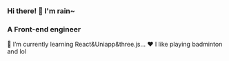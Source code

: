 ### Hi there! 👋 I'm rain~
### A Front-end engineer

🌱 I’m currently learning React&Uniapp&three.js...
❤️ I like playing badminton and lol
